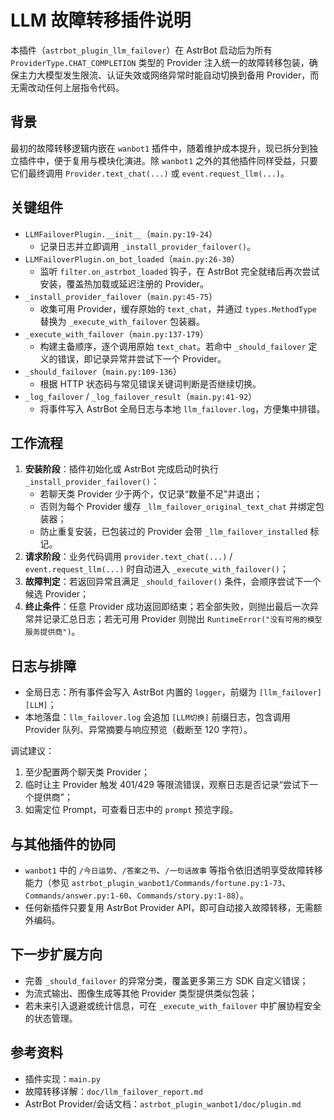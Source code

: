 # LLM 故障转移插件说明

本插件（`astrbot_plugin_llm_failover`）在 AstrBot 启动后为所有 `ProviderType.CHAT_COMPLETION` 类型的 Provider 注入统一的故障转移包装，确保主力大模型发生限流、认证失效或网络异常时能自动切换到备用 Provider，而无需改动任何上层指令代码。

## 背景

最初的故障转移逻辑内嵌在 `wanbot1` 插件中，随着维护成本提升，现已拆分到独立插件中，便于复用与模块化演进。除 `wanbot1` 之外的其他插件同样受益，只要它们最终调用 `Provider.text_chat(...)` 或 `event.request_llm(...)`。

## 关键组件

- `LLMFailoverPlugin.__init__`（`main.py:19-24`）
  - 记录日志并立即调用 `_install_provider_failover()`。
- `LLMFailoverPlugin.on_bot_loaded`（`main.py:26-30`）
  - 监听 `filter.on_astrbot_loaded` 钩子，在 AstrBot 完全就绪后再次尝试安装，覆盖热加载或延迟注册的 Provider。
- `_install_provider_failover`（`main.py:45-75`）
  - 收集可用 Provider，缓存原始的 `text_chat`，并通过 `types.MethodType` 替换为 `_execute_with_failover` 包装器。
- `_execute_with_failover`（`main.py:137-179`）
  - 构建主备顺序，逐个调用原始 `text_chat`。若命中 `_should_failover` 定义的错误，即记录异常并尝试下一个 Provider。
- `_should_failover`（`main.py:109-136`）
  - 根据 HTTP 状态码与常见错误关键词判断是否继续切换。
- `_log_failover` / `_log_failover_result`（`main.py:41-92`）
  - 将事件写入 AstrBot 全局日志与本地 `llm_failover.log`，方便集中排错。

## 工作流程

1. **安装阶段**：插件初始化或 AstrBot 完成启动时执行 `_install_provider_failover()`：
   - 若聊天类 Provider 少于两个，仅记录“数量不足”并退出；
   - 否则为每个 Provider 缓存 `_llm_failover_original_text_chat` 并绑定包装器；
   - 防止重复安装，已包装过的 Provider 会带 `_llm_failover_installed` 标记。
2. **请求阶段**：业务代码调用 `provider.text_chat(...)` / `event.request_llm(...)` 时自动进入 `_execute_with_failover()`；
3. **故障判定**：若返回异常且满足 `_should_failover()` 条件，会顺序尝试下一个候选 Provider；
4. **终止条件**：任意 Provider 成功返回即结束；若全部失败，则抛出最后一次异常并记录汇总日志；若无可用 Provider 则抛出 `RuntimeError("没有可用的模型服务提供商")`。

## 日志与排障

- 全局日志：所有事件会写入 AstrBot 内置的 `logger`，前缀为 `[llm_failover][LLM]`；
- 本地落盘：`llm_failover.log` 会追加 `[LLM切换]` 前缀日志，包含调用 Provider 队列、异常摘要与响应预览（截断至 120 字符）。

调试建议：

1. 至少配置两个聊天类 Provider；
2. 临时让主 Provider 触发 401/429 等限流错误，观察日志是否记录“尝试下一个提供商”；
3. 如需定位 Prompt，可查看日志中的 `prompt` 预览字段。

## 与其他插件的协同

- `wanbot1` 中的 `/今日运势`、`/答案之书`、`/一句话故事` 等指令依旧透明享受故障转移能力（参见 `astrbot_plugin_wanbot1/Commands/fortune.py:1-73`、`Commands/answer.py:1-60`、`Commands/story.py:1-88`）。
- 任何新插件只要复用 AstrBot Provider API，即可自动接入故障转移，无需额外编码。

## 下一步扩展方向

- 完善 `_should_failover` 的异常分类，覆盖更多第三方 SDK 自定义错误；
- 为流式输出、图像生成等其他 Provider 类型提供类似包装；
- 若未来引入退避或统计信息，可在 `_execute_with_failover` 中扩展协程安全的状态管理。

## 参考资料

- 插件实现：`main.py`
- 故障转移详解：`doc/llm_failover_report.md`
- AstrBot Provider/会话文档：`astrbot_plugin_wanbot1/doc/plugin.md`
